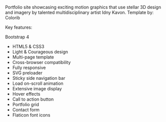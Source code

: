 Portfolio site showcasing exciting motion graphics that use stellar 3D design and imagery by talented multidisciplinary artist Idny Kavon.
Template by: Colorib

Key features: 

Bootstrap 4
- HTML5 & CSS3
- Light & Courageous design
- Multi-page template
- Cross-browser compatibility
- Fully responsive
- SVG preloader
- Sticky side navigation bar
- Load on-scroll animation
- Extensive image display
- Hover effects
- Call to action button
- Portfolio grid
- Contact form
- Flaticon font icons
